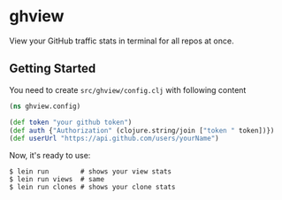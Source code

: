 # ghview

View your GitHub traffic stats in terminal for all repos at once.

## Getting Started

You need to create `src/ghview/config.clj` with following content

```clojure
(ns ghview.config)

(def token "your github token")
(def auth {"Authorization" (clojure.string/join ["token " token])})
(def userUrl "https://api.github.com/users/yourName")
```

Now, it's ready to use:

```shell
$ lein run        # shows your view stats
$ lein run views  # same
$ lein run clones # shows your clone stats
```

